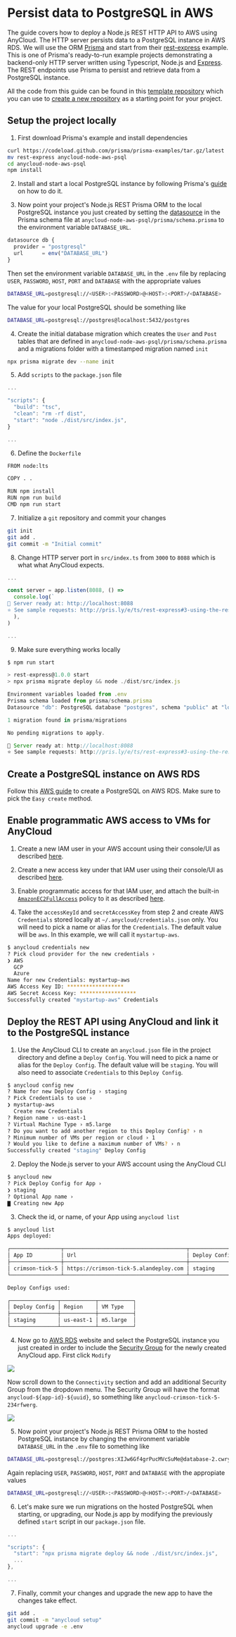 # Persist data to PostgreSQL in AWS

The guide covers how to deploy a Node.js REST HTTP API to AWS using AnyCloud. The HTTP server persists data to a PostgreSQL instance in AWS RDS. We will use the ORM [Prisma](https://www.prisma.io) and start from their [rest-express](https://github.com/prisma/prisma-examples/tree/latest/typescript/rest-express) example. This is one of Prisma's ready-to-run example projects demonstrating a backend-only HTTP server written using Typescript, Node.js and [Express](https://expressjs.com). The REST endpoints use Prisma to persist and retrieve data from a PostgreSQL instance.

All the code from this guide can be found in this [template repository](https://github.com/alantech/anycloud-node-aws-psql) which you can use to [create a new repository](https://docs.github.com/en/github/creating-cloning-and-archiving-repositories/creating-a-repository-from-a-template) as a starting point for your project.

## Setup the project locally

1) First download Prisma's example and install dependencies

```bash
curl https://codeload.github.com/prisma/prisma-examples/tar.gz/latest | tar -xz --strip=2 prisma-examples-latest/typescript/rest-express
mv rest-express anycloud-node-aws-psql
cd anycloud-node-aws-psql
npm install
```

2) Install and start a local PostgreSQL instance by following Prisma's [guide](https://www.prisma.io/dataguide/postgresql/setting-up-a-local-postgresql-database) on how to do it.

3) Now point your project's Node.js REST Prisma ORM to the local PostgreSQL instance you just created by setting the [datasource](https://www.prisma.io/docs/concepts/database-connectors/postgresql/) in the Prisma schema file at `anycloud-node-aws-psql/prisma/schema.prisma` to the environment variable `DATABASE_URL`.

```javascript
datasource db {
  provider = "postgresql"
  url      = env("DATABASE_URL")
}
```

Then set the environment variable `DATABASE_URL` in the `.env` file by replacing `USER`, `PASSWORD`, `HOST`, `PORT` and `DATABASE` with the appropriate values

```bash
DATABASE_URL=postgresql://<USER>:<PASSWORD>@<HOST>:<PORT>/<DATABASE>
```

The value for your local PostgreSQL should be something like

```bash
DATABASE_URL=postgresql://postgres@localhost:5432/postgres
```

4) Create the initial database migration which creates the `User` and `Post` tables that are defined in `anycloud-node-aws-psql/prisma/schema.prisma` and a migrations folder with a timestamped migration named `init`

```bash
npx prisma migrate dev --name init
```

5) Add `scripts` to the `package.json` file

```javascript
...

"scripts": {
  "build": "tsc",
  "clean": "rm -rf dist",
  "start": "node ./dist/src/index.js",
}

...
```

6) Define the `Dockerfile`

```bash
FROM node:lts

COPY . .

RUN npm install
RUN npm run build
CMD npm run start
```

7) Initialize a `git` repository and commit your changes

```bash
git init
git add .
git commit -m "Initial commit"
```

8) Change HTTP server port in `src/index.ts` from `3000` to `8088` which is what what AnyCloud expects.

```javascript
...

const server = app.listen(8088, () =>
  console.log(`
🚀 Server ready at: http://localhost:8088
⭐️ See sample requests: http://pris.ly/e/ts/rest-express#3-using-the-rest-api`,
  ),
)

...
```

9) Make sure everything works locally

```javascript
$ npm run start

> rest-express@1.0.0 start
> npx prisma migrate deploy && node ./dist/src/index.js

Environment variables loaded from .env
Prisma schema loaded from prisma/schema.prisma
Datasource "db": PostgreSQL database "postgres", schema "public" at "localhost:5432"

1 migration found in prisma/migrations

No pending migrations to apply.

🚀 Server ready at: http://localhost:8088
⭐️ See sample requests: http://pris.ly/e/ts/rest-express#3-using-the-rest-api
```

## Create a PostgreSQL instance on AWS RDS

Follow this [AWS guide](https://docs.aws.amazon.com/AmazonRDS/latest/UserGuide/CHAP_GettingStarted.CreatingConnecting.PostgreSQL.html#CHAP_GettingStarted.Creating.PostgreSQL) to create a PostgreSQL on AWS RDS. Make sure to pick the `Easy create` method.

## Enable programmatic AWS access to VMs for AnyCloud

1) Create a new IAM user in your AWS account using their console/UI as described [here](https://docs.aws.amazon.com/IAM/latest/UserGuide/id_users_create.html#id_users_create_console).

2) Create a new access key under that IAM user using their console/UI as described [here](https://docs.aws.amazon.com/IAM/latest/UserGuide/id_credentials_access-keys.html#Using_CreateAccessKey).

3) Enable programmatic access for that IAM user, and attach the built-in [`AmazonEC2FullAccess`](https://console.aws.amazon.com/iam/home#/policies/arn%3Aaws%3Aiam%3A%3Aaws%3Apolicy%2FAmazonEC2FullAccess) policy to it as described [here](https://docs.aws.amazon.com/IAM/latest/UserGuide/access_policies_manage-attach-detach.html#add-policies-console).

4) Take the `accessKeyId` and `secretAccessKey` from step 2 and create AWS `Credentials` stored locally at `~/.anycloud/credentials.json` only. You will need to pick a name or alias for the `Credentials`. The default value will be `aws`. In this example, we will call it `mystartup-aws`.

```bash
$ anycloud credentials new
? Pick cloud provider for the new credentials ›
❯ AWS
  GCP
  Azure
Name for new Credentials: mystartup-aws
AWS Access Key ID: ******************
AWS Secret Access Key: ******************
Successfully created "mystartup-aws" Credentials
```

## Deploy the REST API using AnyCloud and link it to the PostgreSQL instance

1) Use the AnyCloud CLI to create an `anycloud.json` file in the project directory and define a `Deploy Config`. You will need to pick a name or alias for the `Deploy Config`. The default value will be `staging`. You will also need to associate `Credentials` to this `Deploy Config`.

```bash
$ anycloud config new
? Name for new Deploy Config › staging
? Pick Credentials to use ›
❯ mystartup-aws
  Create new Credentials
? Region name › us-east-1
? Virtual Machine Type › m5.large
? Do you want to add another region to this Deploy Config? › n
? Minimum number of VMs per region or cloud › 1
? Would you like to define a maximum number of VMs? › n
Successfully created "staging" Deploy Config
```

2) Deploy the Node.js server to your AWS account using the AnyCloud CLI

```bash
$ anycloud new
? Pick Deploy Config for App ›
❯ staging
? Optional App name ›
▇ Creating new App
```

3) Check the id, or name, of your App using `anycloud list`

```bash
$ anycloud list
Apps deployed:

┌────────────────┬───────────────────────────────────────┬───────────────┬──────┬────────┐
│ App ID         │ Url                                   │ Deploy Config │ Size │ Status │
├────────────────┼───────────────────────────────────────┼───────────────┼──────┼────────┤
│ crimson-tick-5 │ https://crimson-tick-5.alandeploy.com │ staging       │ 1    │ up     │
└────────────────┴───────────────────────────────────────┴───────────────┴──────┴────────┘

Deploy Configs used:

┌───────────────┬───────────┬───────────┐
│ Deploy Config │ Region    │ VM Type   │
├───────────────┼───────────┼───────────┤
│ staging       │ us-east-1 │ m5.large  │
└───────────────┴───────────┴───────────┘
```

4) Now go to [AWS RDS](https://console.aws.amazon.com/rds/home) website and select the PostgreSQL instance you just created in order to include the [Security Group](https://console.aws.amazon.com/ec2/v2/home?#SecurityGroups) for the newly created AnyCloud app. First click `Modify`

<img src="../assets/modify-rds.png" />

Now scroll down to the `Connectivity` section and add an additional Security Group from the dropdown menu. The Security Group will have the format `anycloud-${app-id}-${uuid}`, so something like `anycloud-crimson-tick-5-234rfwerg`.

<img src="../assets/add-connectivity.png" />

5) Now point your project's Node.js REST Prisma ORM to the hosted PostgreSQL instance by changing the environment variable `DATABASE_URL` in the `.env` file to something like

```bash
DATABASE_URL=postgresql://postgres:XIJw6Gf4grPucMVcSuMe@database-2.cwryagwpxlyd.us-west-1.rds.amazonaws.com:5432/postgres
```

Again replacing `USER`, `PASSWORD`, `HOST`, `PORT` and `DATABASE` with the appropiate values

```bash
DATABASE_URL=postgresql://<USER>:<PASSWORD>@<HOST>:<PORT>/<DATABASE>
```

6) Let's make sure we run migrations on the hosted PostgreSQL when starting, or upgrading, our Node.js app by modifying the previously defined `start` script in our `package.json` file.

```javascript
...

"scripts": {
  "start": "npx prisma migrate deploy && node ./dist/src/index.js",
  ...
},

...
```

7) Finally, commit your changes and upgrade the new app to have the changes take effect.

```bash
git add .
git commit -m "anycloud setup"
anycloud upgrade -e .env
```
